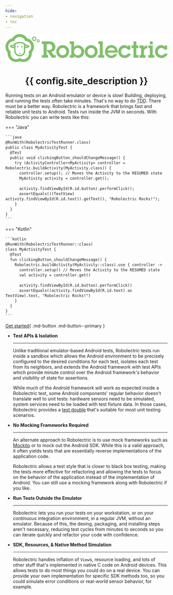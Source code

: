 ```yaml
---
hide:
- navigation
- toc
---
```


<!-- markdownlint-disable MD033 MD041 -->

<div align="center">
  <img src="images/robolectric-horizontal.png" alt="{{ config.site_name }}" />

  <h1>{{ config.site_description }}</h1>
</div>

Running tests on an Android emulator or device is slow! Building, deploying, and running the tests
often take minutes. That's no way to do <abbr title="Test-Driven Development">TDD</abbr>. There must
be a better way. Robolectric is a framework that brings fast and reliable unit tests to Android.
Tests run inside the JVM in seconds. With Robolectric you can write tests like this:

=== "Java"

    ```java
    @RunWith(RobolectricTestRunner.class)
    public class MyActivityTest {
      @Test
      public void clickingButton_shouldChangeMessage() {
        try (ActivityController<MyActivity> controller = Robolectric.buildActivity(MyActivity.class)) {
          controller.setup(); // Moves the Activity to the RESUMED state
          MyActivity activity = controller.get();

          activity.findViewById(R.id.button).performClick();
          assertEquals(((TextView) activity.findViewById(R.id.text)).getText(), "Robolectric Rocks!");
        }
      }
    }
    ```

=== "Kotlin"

    ```kotlin
    @RunWith(RobolectricTestRunner::class)
    class MyActivityTest {
      @Test
      fun clickingButton_shouldChangeMessage() {
        Robolectric.buildActivity(MyActivity::class).use { controller ->
          controller.setup() // Moves the Activity to the RESUMED state
          val activity = controller.get()

          activity.findViewById(R.id.button).performClick()
          assertEquals((activity.findViewById(R.id.text) as TextView).text, "Robolectric Rocks!")
        }
      }
    }
    ```

[Get started](getting-started.md){ .md-button .md-button--primary }

<div class="grid cards" markdown>

- **Test APIs & Isolation**

    ---

    Unlike traditional emulator-based Android tests, Robolectric tests run inside a sandbox which
    allows the Android environment to be precisely configured to the desired conditions for each
    test, isolates each test from its neighbors, and extends the Android framework with test APIs
    which provide minute control over the Android framework's behavior and visibility of state for
    assertions.

    While much of the Android framework will work as expected inside a Robolectric test, some
    Android components' regular behavior doesn't translate well to unit tests: hardware sensors need
    to be simulated, system services need to be loaded with test fixture data. In those cases,
    Robolectric provides a [test double][test-double] that's suitable for most unit testing
    scenarios.

- **No Mocking Frameworks Required**

    ---

    An alternate approach to Robolectric is to use mock frameworks such as [Mockito][mockito] or to
    mock out the Android SDK. While this is a valid approach, it often yields tests that are
    essentially reverse implementations of the application code.

    Robolectric allows a test style that is closer to black box testing, making the tests more
    effective for refactoring and allowing the tests to focus on the behavior of the application
    instead of the implementation of Android. You can still use a mocking framework along with
    Robolectric if you like.

- **Run Tests Outside the Emulator**

    ---

    Robolectric lets you run your tests on your workstation, or on your continuous integration
    environment, in a regular JVM, without an emulator. Because of this, the dexing, packaging, and
    installing steps aren't necessary, reducing test cycles from minutes to seconds so you can
    iterate quickly and refactor your code with confidence.

- **SDK, Resources, & Native Method Simulation**

    ---

    Robolectric handles inflation of `View`s, resource loading, and lots of other stuff that's
    implemented in native C code on Android devices. This allows tests to do most things you could
    do on a real device. You can provide your own implementation for specific SDK methods too, so
    you could simulate error conditions or real-world sensor behavior, for example.

</div>

[mockito]: https://site.mockito.org/
[test-double]: https://en.wikipedia.org/wiki/Test_double
